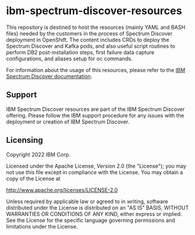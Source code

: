 # ibm-spectrum-discover-resources
This repository is destined to host the resources (mainly YAML and BASH files) needed by the customers in the process of Spectrum Discover deployment in OpenShift. The content includes CRDs to deploy the Spectrum Discover and Kafka pods, and also useful script routines to perform DB2 post-installation steps, first failure data capture configurations, and aliases setup for oc commands.

For information about the usage of this resources, please refer to the [IBM Spectrum Discover documentation](https://www.ibm.com/docs/en/spectrum-discover/2.0.5?topic=configuring-deploying-spectrum-discover-as-set-containers).

## Support

IBM Spectrum Discover resources are part of the IBM Spectrum Discover offering. Please follow the IBM support procedure for any issues with the deployment or creation of IBM Spectrum Discover.

## Licensing

Copyright 2022 IBM Corp.

Licensed under the Apache License, Version 2.0 (the "License"); you may not use this file except in compliance with the License. You may obtain a copy of the License at

http://www.apache.org/licenses/LICENSE-2.0

Unless required by applicable law or agreed to in writing, software distributed under the License is distributed on an "AS IS" BASIS, WITHOUT WARRANTIES OR CONDITIONS OF ANY KIND, either express or implied. See the License for the specific language governing permissions and limitations under the License.
